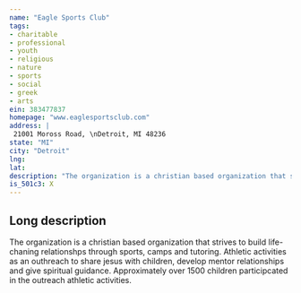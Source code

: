 ```yaml
---
name: "Eagle Sports Club"
tags:
- charitable
- professional
- youth
- religious
- nature
- sports
- social
- greek
- arts
ein: 383477837
homepage: "www.eaglesportsclub.com"
address: |
 21001 Moross Road, \nDetroit, MI 48236
state: "MI"
city: "Detroit"
lng: 
lat: 
description: "The organization is a christian based organization that strives to build life-chaning relationshps through sports, camps and tutoring. "
is_501c3: X
---
```


## Long description

The organization is a christian based organization that strives to build life-chaning relationshps through sports, camps and tutoring. Athletic activities as an outhreach to share jesus with children, develop mentor relationships and give spiritual guidance. Approximately over 1500 children participcated in the outreach athletic activities. 
